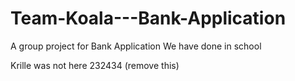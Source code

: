 # Team-Koala---Bank-Application
A group project for Bank Application We have done in school

Krille was not here 232434  (remove this)